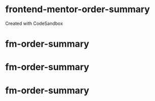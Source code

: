 # frontend-mentor-order-summary
Created with CodeSandbox
# fm-order-summary
# fm-order-summary
# fm-order-summary

